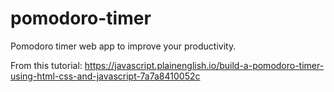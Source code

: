 # pomodoro-timer
Pomodoro timer web app to improve your productivity.

From this tutorial: https://javascript.plainenglish.io/build-a-pomodoro-timer-using-html-css-and-javascript-7a7a8410052c